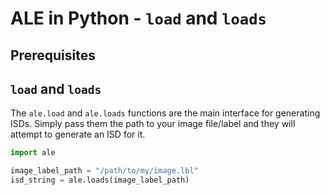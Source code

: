 # ALE in Python - `load` and `loads`

## Prerequisites




## `load` and `loads`

The `ale.load` and `ale.loads` functions are
the main interface for generating ISDs. Simply pass them the path to your image
file/label and they will attempt to generate an ISD for it.

```py
import ale

image_label_path = "/path/to/my/image.lbl"
isd_string = ale.loads(image_label_path)
```
  
